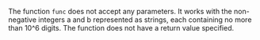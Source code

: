The function `func` does not accept any parameters. It works with the non-negative integers a and b represented as strings, each containing no more than 10^6 digits. The function does not have a return value specified.